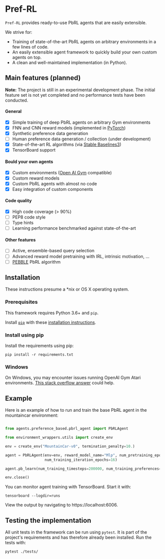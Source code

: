 # Pref-RL
`Pref-RL` provides ready-to-use PbRL agents that are easily extensible.

We strive for:
- Training of state-of-the-art PbRL agents on arbitrary environments in a few lines of code.
- An easily extensible agent framework to quickly build your own custom agents on top.
- A clean and well-maintained implementation (in Python).

## Main features (planned)
**Note:** The project is still in an experimental development phase. 
The initial feature set is not yet completed and no performance tests have been conducted.

#### General
- [x] Simple training of deep PbRL agents on arbitrary Gym environments 
- [x] FNN and CNN reward models (implemented in [PyTorch](https://pytorch.org/))
- [x] Synthetic preference data generation
- [ ] Human preference data generation / collection (under development)
- [x] State-of-the-art RL algorithms (via [Stable Baselines3](https://github.com/DLR-RM/stable-baselines3))
- [x] TensorBoard support 

#### Bould your own agents
- [x] Custom environments ([Open AI Gym](https://gym.openai.com/) compatible) 
- [x] Custom reward models 
- [x] Custom PbRL agents with almost no code
- [x] Easy integration of custom components

#### Code quality
- [x] High code coverage (> 90%)
- [ ] PEP8 code style
- [ ] Type hints 
- [ ] Learning performance benchmarked against state-of-the-art

#### Other features
- [ ] Active, ensemble-based query selection
- [ ] Advanced reward model pretraining with IRL, intrinsic motivation, ...
- [ ] [PEBBLE](https://github.com/pokaxpoka/B_Pref) PbRL algorithm  

## Installation
These instructions presume a *nix or OS X operating system. 

### Prerequisites
This framework requires Python 3.6+ and `pip`.

Install [`pip`](http://www.pip-installer.org/en/latest/) with these
[installation instructions](http://www.pip-installer.org/en/latest/installing.html).

### Install using pip
<a id="install-with-pip"></a>
Install the requirements using pip:
```
pip install -r requirements.txt
```
### Windows
On Windows, you may encounter issues running OpenAI Gym Atari environments.
[This stack overflow answer](https://stackoverflow.com/a/46739299/3902240)
could help. 

## Example
Here is an example of how to run and train the base PbRL agent in the mountaincar environment:

```python

from agents.preference_based.pbrl_agent import PbRLAgent

from environment_wrappers.utils import create_env

env = create_env("MountainCar-v0", termination_penalty=10.)

agent = PbRLAgent(env=env, reward_model_name="Mlp", num_pretraining_epochs=8, 
                  num_training_iteration_epochs=16)

agent.pb_learn(num_training_timesteps=200000, num_training_preferences=1000, num_pretraining_preferences=512)

env.close()
```

You can monitor agent training with TensorBoard. Start it with:
```
tensorboard --logdir=runs
```
View the output by navigating to https://localhost:6006.

## Testing the implementation
All unit tests in the framework can be run using `pytest`. 
It is part of the project's requirements and has therefore already been installed. 
Run the tests with:
```
pytest ./tests/
```
